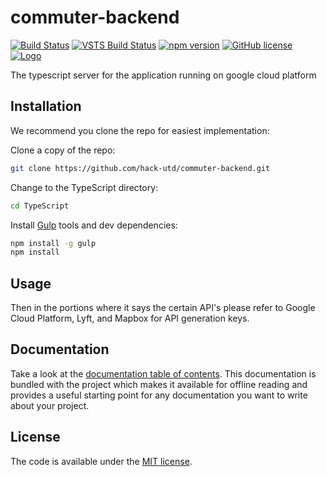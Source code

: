 # commuter-backend
[![Build Status](https://travis-ci.org/Microsoft/TypeScript.svg?branch=master)](https://travis-ci.org/Microsoft/TypeScript)
[![VSTS Build Status](https://dev.azure.com/typescript/TypeScript/_apis/build/status/Typescript/node10)](https://dev.azure.com/typescript/TypeScript/_build/latest?definitionId=4&view=logs) 
[![npm version](https://badge.fury.io/js/typescript.svg)](https://www.npmjs.com/package/typescript)
[![GitHub license](https://img.shields.io/badge/license-MIT-lightgrey.svg)](https://raw.githubusercontent.com/Cuberto/flashy-tabbar/master/LICENSE)
[![Logo](https://cl.ly/b13748b53914/Image%202019-02-26%20at%202.16.45%20AM.png)](https://veveusa.com)

The typescript server for the application running on google cloud platform

## Installation
We recommend you clone the repo for easiest implementation:

Clone a copy of the repo:

```bash
git clone https://github.com/hack-utd/commuter-backend.git
```

Change to the TypeScript directory:

```bash
cd TypeScript
```

Install [Gulp](https://gulpjs.com/) tools and dev dependencies:

```bash
npm install -g gulp
npm install
```
## Usage

Then in the portions where it says the certain API's please refer to Google Cloud Platform, Lyft, and Mapbox for API generation keys.

## Documentation

Take a look at the [documentation table of contents](dist/doc/TOC.md).
This documentation is bundled with the project which makes it
available for offline reading and provides a useful starting point for
any documentation you want to write about your project.


## License

The code is available under the [MIT license](LICENSE.txt).

